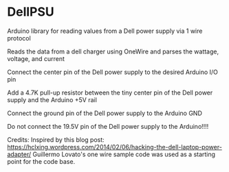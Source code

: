 # DellPSU
Arduino library for reading values from a Dell power supply via 1 wire protocol

Reads the data from a dell charger using OneWire and parses the wattage, voltage, and current

Connect the center pin of the Dell power supply to the desired Arduino I/O pin

Add a 4.7K pull-up resistor between the tiny center pin of the Dell power supply and the Arduino +5V rail

Connect the ground pin of the Dell power supply to the Arduino GND

Do not connect the 19.5V pin of the Dell power supply to the Arduino!!!! 

Credits:
Inspired by this blog post: https://hclxing.wordpress.com/2014/02/06/hacking-the-dell-laptop-power-adapter/
Guillermo Lovato's one wire sample code was used as a starting point for the code base.

